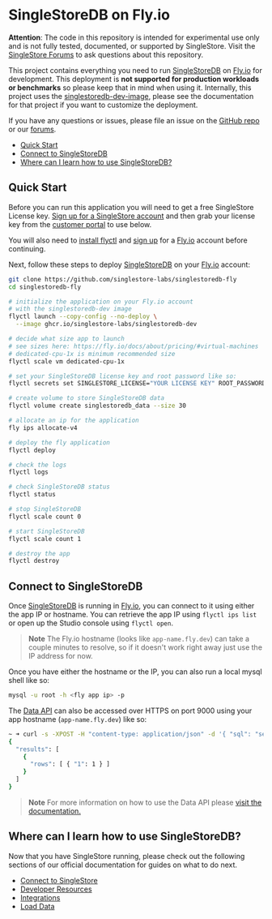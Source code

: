 # SingleStoreDB on Fly.io <!-- omit in toc -->

**Attention**: The code in this repository is intended for experimental use only and is not fully tested, documented, or supported by SingleStore. Visit the [SingleStore Forums](https://www.singlestore.com/forum/) to ask questions about this repository.

This project contains everything you need to run [SingleStoreDB] on [Fly.io] for development. This deployment is **not supported for production workloads or benchmarks** so please keep that in mind when using it. Internally, this project uses the [singlestoredb-dev-image], please see the documentation for that project if you want to customize the deployment.

If you have any questions or issues, please file an issue on the [GitHub repo][gh-issues] or our [forums].

- [Quick Start](#quick-start)
- [Connect to SingleStoreDB](#connect-to-singlestoredb)
- [Where can I learn how to use SingleStoreDB?](#where-can-i-learn-how-to-use-singlestoredb)

## Quick Start

Before you can run this application you will need to get a free SingleStore License key. [Sign up for a SingleStore account][signup] and then grab your license key from the [customer portal] to use below.

You will also need to [install flyctl] and [sign up][fly signup] for a [Fly.io] account before continuing.

Next, follow these steps to deploy [SingleStoreDB] on your [Fly.io] account:

```bash
git clone https://github.com/singlestore-labs/singlestoredb-fly
cd singlestoredb-fly

# initialize the application on your Fly.io account
# with the singlestoredb-dev image
flyctl launch --copy-config --no-deploy \
  --image ghcr.io/singlestore-labs/singlestoredb-dev

# decide what size app to launch
# see sizes here: https://fly.io/docs/about/pricing/#virtual-machines
# dedicated-cpu-1x is minimum recommended size
flyctl scale vm dedicated-cpu-1x

# set your SingleStoreDB license key and root password like so:
flyctl secrets set SINGLESTORE_LICENSE="YOUR LICENSE KEY" ROOT_PASSWORD="SINGLESTORE PASSWORD"

# create volume to store SingleStoreDB data
flyctl volume create singlestoredb_data --size 30

# allocate an ip for the application
fly ips allocate-v4

# deploy the fly application
flyctl deploy

# check the logs
flyctl logs

# check SingleStoreDB status
flyctl status

# stop SingleStoreDB
flyctl scale count 0

# start SingleStoreDB
flyctl scale count 1

# destroy the app
flyctl destroy
```

## Connect to SingleStoreDB

Once [SingleStoreDB] is running in [Fly.io], you can connect to it using either the app IP or hostname. You can retrieve the app IP using `flyctl ips list` or open up the Studio console using `flyctl open`.

> **Note**
> The Fly.io hostname (looks like `app-name.fly.dev`) can take a couple minutes to resolve, so if it doesn't work right away just use the IP address for now.

Once you have either the hostname or the IP, you can also run a local mysql shell like so:

```bash
mysql -u root -h <fly app ip> -p
```

The [Data API][data-api] can also be accessed over HTTPS on port 9000 using your app hostname (`app-name.fly.dev`) like so:

```bash
~ ➜ curl -s -XPOST -H "content-type: application/json" -d '{ "sql": "select 1" }' root:YOUR_ROOT_PASSWORD@APP_NAME.fly.dev:9000/api/v1/query/rows
{
  "results": [
    {
      "rows": [ { "1": 1 } ]
    }
  ]
}
```

> **Note**
> For more information on how to use the Data API please [visit the documentation.][data-api]

## Where can I learn how to use SingleStoreDB?

Now that you have SingleStore running, please check out the following sections of our official documentation for guides on what to do next.

 * [Connect to SingleStore](https://docs.singlestore.com/db/latest/en/connect-to-your-cluster.html)
 * [Developer Resources](https://docs.singlestore.com/db/latest/en/developer-resources.html)
 * [Integrations](https://docs.singlestore.com/db/latest/en/integrate-with-singlestoredb.html)
 * [Load Data](https://docs.singlestore.com/db/latest/en/load-data.html)

[singlestoredb-dev-image]: https://github.com/singlestore-labs/singlestoredb-dev-image
[Fly.io]: https://fly.io
[SingleStoreDB]: https://www.singlestore.com
[gh-issues]: https://github.com/singlestore-labs/singlestoredb-fly/issues
[forums]: https://www.singlestore.com/forum/
[signup]: https://www.singlestore.com/cloud-trial/
[customer portal]: https://portal.memsql.com/
[install flyctl]: https://fly.io/docs/hands-on/install-flyctl/
[fly signup]: https://fly.io/docs/hands-on/sign-up/
[data-api]: https://docs.singlestore.com/managed-service/en/reference/data-api.html
[fly-volumes]: https://fly.io/docs/reference/volumes/
